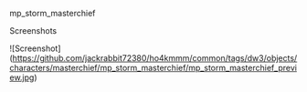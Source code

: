 mp\_storm\_masterchief



Screenshots

!\[Screenshot](https://github.com/jackrabbit72380/ho4kmmm/common/tags/dw3/objects/characters/masterchief/mp_storm_masterchief/mp_storm_masterchief_preview.jpg)

